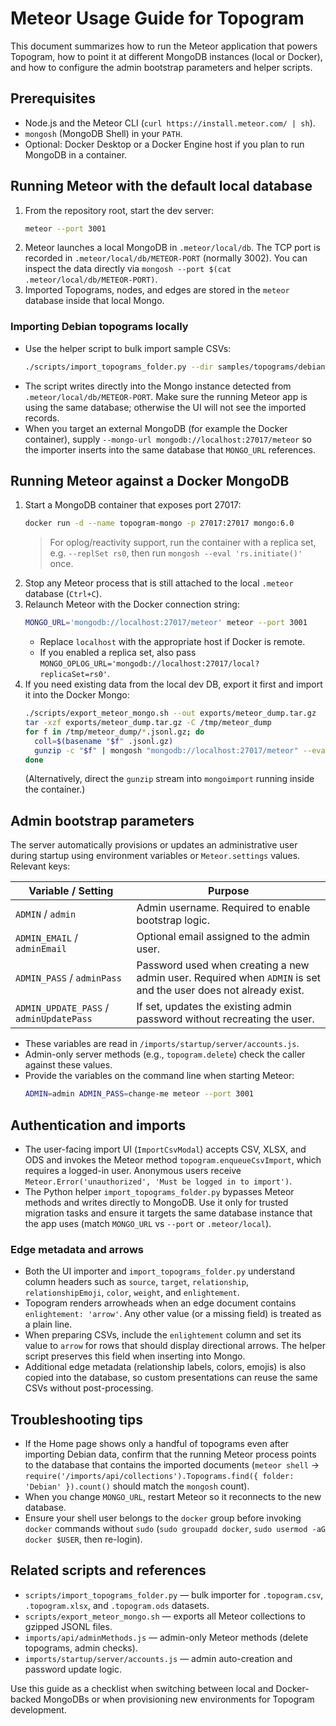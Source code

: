 # Meteor Usage Guide for Topogram

This document summarizes how to run the Meteor application that powers Topogram, how to point it at different MongoDB instances (local or Docker), and how to configure the admin bootstrap parameters and helper scripts.

## Prerequisites
- Node.js and the Meteor CLI (`curl https://install.meteor.com/ | sh`).
- `mongosh` (MongoDB Shell) in your `PATH`.
- Optional: Docker Desktop or a Docker Engine host if you plan to run MongoDB in a container.

## Running Meteor with the default local database
1. From the repository root, start the dev server:
   ```bash
   meteor --port 3001
   ```
2. Meteor launches a local MongoDB in `.meteor/local/db`. The TCP port is recorded in `.meteor/local/db/METEOR-PORT` (normally 3002). You can inspect the data directly via `mongosh --port $(cat .meteor/local/db/METEOR-PORT)`.
3. Imported Topograms, nodes, and edges are stored in the `meteor` database inside that local Mongo.

### Importing Debian topograms locally
- Use the helper script to bulk import sample CSVs:
  ```bash
  ./scripts/import_topograms_folder.py --dir samples/topograms/debian --commit
  ```
- The script writes directly into the Mongo instance detected from `.meteor/local/db/METEOR-PORT`. Make sure the running Meteor app is using the same database; otherwise the UI will not see the imported records.
- When you target an external MongoDB (for example the Docker container), supply `--mongo-url mongodb://localhost:27017/meteor` so the importer inserts into the same database that `MONGO_URL` references.

## Running Meteor against a Docker MongoDB
1. Start a MongoDB container that exposes port 27017:
   ```bash
   docker run -d --name topogram-mongo -p 27017:27017 mongo:6.0
   ```
   > For oplog/reactivity support, run the container with a replica set, e.g. `--replSet rs0`, then run `mongosh --eval 'rs.initiate()'` once.
2. Stop any Meteor process that is still attached to the local `.meteor` database (`Ctrl+C`).
3. Relaunch Meteor with the Docker connection string:
   ```bash
   MONGO_URL='mongodb://localhost:27017/meteor' meteor --port 3001
   ```
   - Replace `localhost` with the appropriate host if Docker is remote.
   - If you enabled a replica set, also pass `MONGO_OPLOG_URL='mongodb://localhost:27017/local?replicaSet=rs0'`.
4. If you need existing data from the local dev DB, export it first and import it into the Docker Mongo:
   ```bash
   ./scripts/export_meteor_mongo.sh --out exports/meteor_dump.tar.gz
   tar -xzf exports/meteor_dump.tar.gz -C /tmp/meteor_dump
   for f in /tmp/meteor_dump/*.jsonl.gz; do
     coll=$(basename "$f" .jsonl.gz)
     gunzip -c "$f" | mongosh "mongodb://localhost:27017/meteor" --eval "db.getSiblingDB('meteor').getCollection('$coll').deleteMany({}); db.getSiblingDB('meteor').getCollection('$coll').insertMany(JSON.parse('[' + cat() + ']'))"
   done
   ```
   (Alternatively, direct the `gunzip` stream into `mongoimport` running inside the container.)

## Admin bootstrap parameters
The server automatically provisions or updates an administrative user during startup using environment variables or `Meteor.settings` values. Relevant keys:

| Variable / Setting       | Purpose                                                                 |
|--------------------------|-------------------------------------------------------------------------|
| `ADMIN` / `admin`        | Admin username. Required to enable bootstrap logic.                     |
| `ADMIN_EMAIL` / `adminEmail` | Optional email assigned to the admin user.                             |
| `ADMIN_PASS` / `adminPass`   | Password used when creating a new admin user. Required when `ADMIN` is set and the user does not already exist. |
| `ADMIN_UPDATE_PASS` / `adminUpdatePass` | If set, updates the existing admin password without recreating the user. |

- These variables are read in `/imports/startup/server/accounts.js`.
- Admin-only server methods (e.g., `topogram.delete`) check the caller against these values.
- Provide the variables on the command line when starting Meteor:
  ```bash
  ADMIN=admin ADMIN_PASS=change-me meteor --port 3001
  ```

## Authentication and imports
- The user-facing import UI (`ImportCsvModal`) accepts CSV, XLSX, and ODS and invokes the Meteor method `topogram.enqueueCsvImport`, which requires a logged-in user. Anonymous users receive `Meteor.Error('unauthorized', 'Must be logged in to import')`.
- The Python helper `import_topograms_folder.py` bypasses Meteor methods and writes directly to MongoDB. Use it only for trusted migration tasks and ensure it targets the same database instance that the app uses (match `MONGO_URL` vs `--port` or `.meteor/local`).

### Edge metadata and arrows
- Both the UI importer and `import_topograms_folder.py` understand column headers such as `source`, `target`, `relationship`, `relationshipEmoji`, `color`, `weight`, and `enlightement`.
- Topogram renders arrowheads when an edge document contains `enlightement: 'arrow'`. Any other value (or a missing field) is treated as a plain line.
- When preparing CSVs, include the `enlightement` column and set its value to `arrow` for rows that should display directional arrows. The helper script preserves this field when inserting into Mongo.
- Additional edge metadata (relationship labels, colors, emojis) is also copied into the database, so custom presentations can reuse the same CSVs without post-processing.

## Troubleshooting tips
- If the Home page shows only a handful of topograms even after importing Debian data, confirm that the running Meteor process points to the database that contains the imported documents (`meteor shell` → `require('/imports/api/collections').Topograms.find({ folder: 'Debian' }).count()` should match the `mongosh` count).
- When you change `MONGO_URL`, restart Meteor so it reconnects to the new database.
- Ensure your shell user belongs to the `docker` group before invoking `docker` commands without `sudo` (`sudo groupadd docker`, `sudo usermod -aG docker $USER`, then re-login).

## Related scripts and references
- `scripts/import_topograms_folder.py` — bulk importer for `.topogram.csv`, `.topogram.xlsx`, and `.topogram.ods` datasets.
- `scripts/export_meteor_mongo.sh` — exports all Meteor collections to gzipped JSONL files.
- `imports/api/adminMethods.js` — admin-only Meteor methods (delete topograms, admin checks).
- `imports/startup/server/accounts.js` — admin auto-creation and password update logic.

Use this guide as a checklist when switching between local and Docker-backed MongoDBs or when provisioning new environments for Topogram development.
